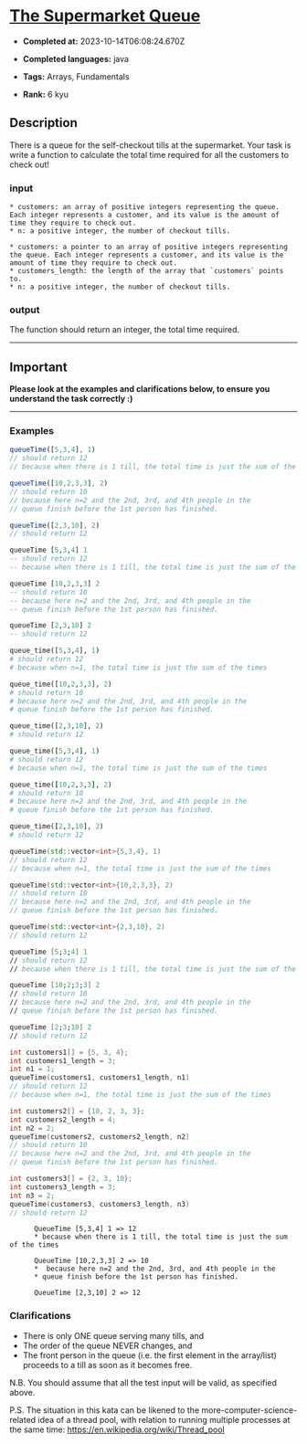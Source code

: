# [The Supermarket Queue](https://www.codewars.com/kata/57b06f90e298a7b53d000a86)

- **Completed at:** 2023-10-14T06:08:24.670Z

- **Completed languages:** java

- **Tags:** Arrays, Fundamentals

- **Rank:** 6 kyu

## Description

There is a queue for the self-checkout tills at the supermarket. Your task is write a function to calculate the total time required for all the customers to check out!

### input
```if-not:c
* customers: an array of positive integers representing the queue. Each integer represents a customer, and its value is the amount of time they require to check out.
* n: a positive integer, the number of checkout tills.
```
```if:c
* customers: a pointer to an array of positive integers representing the queue. Each integer represents a customer, and its value is the amount of time they require to check out.
* customers_length: the length of the array that `customers` points to.
* n: a positive integer, the number of checkout tills.
```

### output
The function should return an integer, the total time required.

-------------------------------------------

## Important
**Please look at the examples and clarifications below, to ensure you understand the task correctly :)**

-------

### Examples

```javascript
queueTime([5,3,4], 1)
// should return 12
// because when there is 1 till, the total time is just the sum of the times

queueTime([10,2,3,3], 2)
// should return 10
// because here n=2 and the 2nd, 3rd, and 4th people in the 
// queue finish before the 1st person has finished.

queueTime([2,3,10], 2)
// should return 12
```
```haskell
queueTime [5,3,4] 1
-- should return 12
-- because when there is 1 till, the total time is just the sum of the times

queueTime [10,2,3,3] 2
-- should return 10
-- because here n=2 and the 2nd, 3rd, and 4th people in the 
-- queue finish before the 1st person has finished.

queueTime [2,3,10] 2
-- should return 12
```
```python
queue_time([5,3,4], 1)
# should return 12
# because when n=1, the total time is just the sum of the times

queue_time([10,2,3,3], 2)
# should return 10
# because here n=2 and the 2nd, 3rd, and 4th people in the 
# queue finish before the 1st person has finished.

queue_time([2,3,10], 2)
# should return 12
```
```ruby
queue_time([5,3,4], 1)
# should return 12
# because when n=1, the total time is just the sum of the times

queue_time([10,2,3,3], 2)
# should return 10
# because here n=2 and the 2nd, 3rd, and 4th people in the 
# queue finish before the 1st person has finished.

queue_time([2,3,10], 2)
# should return 12
```
```cpp
queueTime(std::vector<int>{5,3,4}, 1)
// should return 12
// because when n=1, the total time is just the sum of the times

queueTime(std::vector<int>{10,2,3,3}, 2)
// should return 10
// because here n=2 and the 2nd, 3rd, and 4th people in the 
// queue finish before the 1st person has finished.

queueTime(std::vector<int>{2,3,10}, 2)
// should return 12
```
```fsharp
queueTime [5;3;4] 1
// should return 12
// because when there is 1 till, the total time is just the sum of the times

queueTime [10;2;3;3] 2
// should return 10
// because here n=2 and the 2nd, 3rd, and 4th people in the 
// queue finish before the 1st person has finished.

queueTime [2;3;10] 2
// should return 12
```
```c
int customers1[] = {5, 3, 4};
int customers1_length = 3;
int n1 = 1;
queueTime(customers1, customers1_length, n1)
// should return 12
// because when n=1, the total time is just the sum of the times

int customers2[] = {10, 2, 3, 3};
int customers2_length = 4;
int n2 = 2;
queueTime(customers2, customers2_length, n2)
// should return 10
// because here n=2 and the 2nd, 3rd, and 4th people in the 
// queue finish before the 1st person has finished.

int customers3[] = {2, 3, 10};
int customers3_length = 3;
int n3 = 2;
queueTime(customers3, customers3_length, n3)
// should return 12
```
```cobol
      QueueTime [5,3,4] 1 => 12
      * because when there is 1 till, the total time is just the sum of the times

      QueueTime [10,2,3,3] 2 => 10
      *  because here n=2 and the 2nd, 3rd, and 4th people in the 
      * queue finish before the 1st person has finished.

      QueueTime [2,3,10] 2 => 12
```

### Clarifications

 * There is only ONE queue serving many tills, and
 * The order of the queue NEVER changes, and
 * The front person in the queue (i.e. the first element in the array/list) proceeds to a till as soon as it becomes free.

N.B. You should assume that all the test input will be valid, as specified above.

P.S. The situation in this kata can be likened to the more-computer-science-related idea of a thread pool, with relation to running multiple processes at the same time: https://en.wikipedia.org/wiki/Thread_pool
